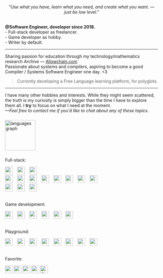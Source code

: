 <h6 align="center">"Use what you have, learn what you need, and create what you want. —just be low level."</h6>

###
<p> 
  <strong>@Software Engineer, developer since 2018.</strong> <br>
  - Full-stack developer as freelancer. <br>
  - Game developer as hobby. <br>
  - Writer by default. <br>
</p>

<hr>
  <p>Sharing passion for education through my technology/mathematics research <em>Archive</em> — <a href="http://Allowchain.com">Allowchain.com</a> <br>
    Passionate about systems and compilers, aspiring to become a good Compiler / Systems Software Engineer one day. &lt;3
  </p>
      
<blockquote>
    <p>Currently developing a Free Language learning platform, for polyglots.</p>
</blockquote>

<hr>
<p>
  I have many other hobbies and interests. While they might seem scattered, the truth is my curiosity is simply bigger than the time I have to explore them all. I <strong>try</strong> to focus on what I need at the moment.<br>
  <em>—Feel free to contact me if you'd like to chat about any of these topics.</em></p>

###

<div>
  <img src="https://github-readme-stats.vercel.app/api/top-langs?username=7Cheater8&locale=en&hide_title=true&layout=compact&card_width=320&langs_count=10&theme=tokyonight&hide_border=true&order=2&custom_title=favorite%20ones" height="100" alt="languages graph"  />
</div>

###

<div>
  <p>Full-stack:</p>
  <img src="https://img.shields.io/badge/-F7DF1E?logo=javascript&logoColor=black&style=for-the-badge" height="25" />
  <img width="7" />
  <img src="https://img.shields.io/badge/-3178C6?logo=typescript&logoColor=black&style=for-the-badge" height="25" />
  <img width="7" />
  <img src="https://img.shields.io/badge/Tailwind-06B6D4?logo=tailwindcss&logoColor=white&style=for-the-badge&link=https://tailwindcss.com/docs/installation/using-vite" height="25" />
  <img width="7" />
  <br>
  <img src="https://img.shields.io/badge/Next.js-000000?logo=nextdotjs&logoColor=white&style=for-the-badge&link=https://nextjs.org/docs" height="25" />
  <img width="7" />
  <img src="https://img.shields.io/badge/Express-000000?logo=express&logoColor=white&style=for-the-badge" height="25" />
  <img width="7" />
  <img src="https://img.shields.io/badge/Eleventy-000000?logo=eleventy&logoColor=white&style=for-the-badge&link=https://www.11ty.dev/docs/" height="25" />
  <img width="7" />
  <img src="https://img.shields.io/badge/Handlebars.js-000000?logo=handlebarsdotjs&logoColor=white&style=for-the-badge&link=https://handlebarsjs.com/guide/" height="25" />
  <img width="7" />
  <img src="https://img.shields.io/badge/Vercel-000000?logo=vercel&logoColor=white&style=for-the-badge&link=https://vercel.com/docs" height="25" />
  <img width="7" />
  <img src="https://img.shields.io/badge/PlanetScale-000000?logo=planetscale&logoColor=white&style=for-the-badge&link=https://planetscale.com/docs" height="25" />
  <img width="7" />
  <img src="https://img.shields.io/badge/Deno-000000?logo=deno&logoColor=white&style=for-the-badge&link=https://docs.deno.com/runtime/" height="25" />
  <img width="7" />
  <img src="https://img.shields.io/badge/Penpot-000000?logo=penpot&logoColor=white&style=for-the-badge&link=https://penpot.app/" height="25" />
  <img width="7" />
  <br>
  <img src="https://img.shields.io/badge/MongoDB-47A248?logo=mongodb&logoColor=white&style=for-the-badge&link=https://account.mongodb.com/account/login" height="25" />
  <img width="7" />
  <img src="https://img.shields.io/badge/PostgreSQL-4169E1?logo=postgresql&logoColor=white&style=for-the-badge&link=https://www.postgresql.org/docs/current/index.html" height="25" />
  <img width="7" />
  <img src="https://img.shields.io/badge/Prisma-2D3748?logo=prisma&logoColor=white&style=for-the-badge&link=https://www.prisma.io/docs" height="25" />
</div>

<br>

<div>
  <p>Game development:</p>
  <img src="https://img.shields.io/badge/-2C2D72?logo=lua&logoColor=black&style=for-the-badge&link=https://www.lua.org/start.html" height="25" />
  <img width="7" />
  <img src="https://img.shields.io/badge/-00599C?logo=cplusplus&logoColor=black&style=for-the-badge&link=https://en.cppreference.com/" height="25" />
  <img width="7" />
  <img src="https://img.shields.io/badge/Roblox Studio-00A2FF?logo=robloxstudio&logoColor=white&style=for-the-badge&link=https://create.roblox.com/talent/creators/690916403" height="25" />
  <img width="7" />
  <img src="https://img.shields.io/badge/Godot Engine-478CBF?logo=godotengine&logoColor=white&style=for-the-badge&link=https://godotengine.org/" height="25" />
  <img width="7" />
  <img src="https://img.shields.io/badge/Autodesk Maya-37A5CC?logo=autodeskmaya&logoColor=white&style=for-the-badge&link=https://www.autodesk.com/br/products/maya/" height="25" />
  <img width="7" />
  <img src="https://img.shields.io/badge/Magica Voxel-5C2D91?&logoColor=white&style=for-the-badge&link=https://ephtracy.github.io/" height="25" />
  <img width="7" />
</div>

<br>

<div>
  <p>Playground:</p>
  <img src="https://img.shields.io/badge/-A8B9CC?logo=c&logoColor=black&style=for-the-badge" height="25" />
  <img width="7" />
  <img src="https://img.shields.io/badge/CMake-064F8C?logo=cmake&logoColor=white&style=for-the-badge&link=https://cmake.org/" height="25" />
  <img width="7" />
  <img src="https://img.shields.io/badge/GCC-064F8C?logo=gnu&logoColor=white&style=for-the-badge&link=https://gcc.gnu.org/" height="25" />
  <img width="7" />
  <img src="https://img.shields.io/badge/LLVM-262D3A?logo=llvm&logoColor=white&style=for-the-badge&link=https://llvm.org/" height="25" />
  <img width="7" />
  <img src="https://img.shields.io/badge/Arm-394049?logo=arm&logoColor=white&style=for-the-badge" height="25" />
  <img width="7" />
  <img src="https://img.shields.io/badge/Assembly-007ACC?logo=assemblyscript&logoColor=white&style=for-the-badge&link=https://www.assemblyscript.org/" height="25" />
  <img width="7" />
  <img src="https://img.shields.io/badge/WebAssembly-654FF0?logo=webassembly&logoColor=white&style=for-the-badge&link=https://webassembly.org/" height="25" />
  <img width="7" />
  <img src="https://img.shields.io/badge/Raspberry Pi-A22846?logo=raspberrypi&logoColor=white&style=for-the-badge&link=https://www.raspberrypi.com/documentation/" height="25" />
</div>

<br>

<div>
  <p>Favorite:</p>
  <img src="https://img.shields.io/badge/System-1D2D35?logo=gentoo&logoColor=white&style=for-the-badge&label=Gentoo&labelColor=54487A&link=https://www.gentoo.org/get-started/" height="25" />
  <img src="https://img.shields.io/badge/Editor-1D2D35?logo=neovim&logoColor=white&style=for-the-badge&label=Neovim&labelColor=57A143&link=https://github.com/lunarvim/lunarvim" height="25" />
  <img src="https://img.shields.io/badge/Notes-1D2D35?logo=obsidian&logoColor=white&style=for-the-badge&label=Obsidian&labelColor=7C3AED&link=https://obsidian.md/" height="25" />
  <img src="https://img.shields.io/badge/Study-1D2D35?logo=anki&logoColor=white&style=for-the-badge&label=Anki&labelColor=80C2EE&link=https://github.com/ankitects/anki" height="25" />
  <img src="https://img.shields.io/badge/Game-1D2D35?logo=&logoColor=white&style=for-the-badge&label=Shogi&labelColor=80C2EE&link=https://github.com/WandererXII/lishogi" height="25" alt="☖"/>
</div>

###
